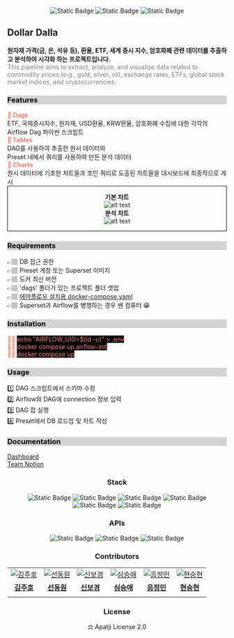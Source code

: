 <div style="text-align: center;">

![Static Badge](https://img.shields.io/badge/review-pending-black)
![Static Badge](https://img.shields.io/badge/build-passing-lightgreen)
![Static Badge](https://img.shields.io/badge/charts-passing-lightgreen)

</div>

## Dollar Dalla
**원자재 가격(금, 은, 석유 등), 환율, ETF, 세계 증시 지수, 암호화폐 관련 데이터를 추출하고 분석하여 시각화 하는 프로젝트입니다.** </br><span style="color:grey">This pipeline aims to extract, analyze, and visualize data related to commodity prices (e.g., gold, silver, oil), exchange rates, ETFs, global stock market indices, and cryptocurrencies.</span>

<h3 style="color: black; display: block; background-color: lightgrey;">

Features

</h3>
<strong style="color:salmon">🎄 Dags</strong></br>
ETF, 국제증시지수, 원자재, USD환율, KRW환율, 암호화폐 수집에 대한 각각의 Airflow Dag 파이썬 스크립트</br>
<strong style="color:salmon">🎄 Tables</strong></br>
DAG를 사용하여 추출한 원시 데이터와</br>
Preset 내에서 쿼리를 사용하여 만든 분석 데이터</br>
<strong style="color:salmon">🎄 Charts</strong></br>
원시 데이터에 기초한 차트들과 조인 쿼리로 도출된 차트들을 대시보드에 최종적으로 게시

<div style="text-align:center; border:1px solid black">

**기본 차트**</br>
![alt text](basic_charts.gif)
</br>
**분석 차트**</br>
![alt text](joined_charts.gif)
</div>

<span style="color: black; display: block; background-color: lightgrey;">

### Requirements

</span>
👉🏽 DB 접근 권한</br>
👉🏽 Preset 계정 또는 Superset 이미지</br>
👉🏽 도커 최신 버전</br>
👉🏽 'dags' 폴더가 있는 프로젝트 폴더 셋업</br>
👉🏽 <a href="https://airflow.apache.org/docs/apache-airflow/stable/howto/docker-compose/index.html">에어플로우 설치용 docker-compose.yaml</a></br>
👉🏽 Superset과 Airflow를 병행하는 경우 쎈 컴퓨터 😁

<span style="color: black; display: block; background-color: lightgrey;">

### Installation

</span>
<div style="color: salmon">
☝🏽 <span style="background-color: black">echo "AIRFLOW_UID=$(id -u)" > .env</span></br>
✌🏽 <span style="background-color: black">docker compose up airflow-init</span></br>
🤟🏽 <span style="background-color: black">docker compose up</span></br>
</div>

<span style="color: black; display: block; background-color: lightgrey;">

### Usage

</span>

1️⃣ DAG 스크립트에서 스키마 수정</br>
2️⃣ Airflow와 DAG에 connection 정보 입력</br>
3️⃣ DAG 잡 실행 </br>
4️⃣ Preset에서 DB 로드업 및 차트 작성

<span style="color: black; display: block; background-color: lightgrey;">

### Documentation

</span>

[Dashboard](https://c27cdb74.us1a.app.preset.io/superset/dashboard/8/?native_filters_key=dePRFh8jT3k-1BKZDVxzNafS8UWRBPHYAL-HO3onQt7CSZv-Csy5SF3ErebAH2zc)</br>
[Team Notion](https://www.notion.so/30fcf69afcef4918b74e5cc551fd6aaf)

<div style="text-align: center">

### Stack
![Static Badge](https://img.shields.io/badge/preset-%E2%9D%A4-black?style=plastic&logo=apachesuperset&logoColor=%23ffffff)
![Static Badge](https://img.shields.io/badge/Python-3.12-black?style=plastic&logo=python&logoColor=%23ffffff)
![Static Badge](https://img.shields.io/badge/airflow-2.10.2-black?style=plastic&logo=apacheairflow&logoColor=%23ffffff)
![Static Badge](https://img.shields.io/badge/redshift-%E2%9D%A4-black?style=plastic&logo=amazonredshift&logoColor=%23ffffff)
![Static Badge](https://img.shields.io/badge/docker-27.3.1-black?style=plastic&logo=docker&logoColor=%23ffffff)
![Static Badge](https://img.shields.io/badge/git-2.43.0-black?style=plastic&logo=git&logoColor=%23ffffff)

### APIs
![Static Badge](https://img.shields.io/badge/yfinance-0.2.50-black?style=plastic&logo=internetarchive&logoColor=%23ffffff)
![Static Badge](https://img.shields.io/badge/Binance-2.9-black?style=plastic&logo=binance&logoColor=%23ffffff)
![Static Badge](https://img.shields.io/badge/kexim-%E2%9D%A4-black?style=plastic&logo=adminer&logoColor=%23ffffff)

### Contributors
<table>
  <tr>
    <td align="center">
      <a href="https://github.com/hosic2">
        <img src="https://github.com/hosic2.png" alt="김주호" />
      </a>
    </td>
     <td align="center">
      <a href="https://github.com/boolYikes">
        <img src="https://github.com/boolYikes.png" alt="선동원" />
      </a>
    </td>
    <td align="center">
      <a href="https://github.com/bkshin01">
        <img src="https://github.com/bkshin01.png" alt="신보경" />
      </a>
    </td>
    <td align="center">
      <a href="https://github.com/saeson7210">
        <img src="https://github.com/saeson7210.png" alt="심승애" />
      </a>
    </td>
    <td align="center">
      <a href="https://github.com/j-eum">
        <img src="https://github.com/j-eum.png" alt="음정민" />
      </a>
    </td>
    <td align="center">
      <a href="https://github.com/HssngH">
          <img src="https://github.com/HssngH.png" alt="현승현" />
      </a>
    </td>
  </tr>
  <tr>
    <td align="center">
      <a href="https://github.com/hosic2">
        <b>김주호</b>
      </a>
    </td>
     <td align="center">
      <a href="https://github.com/boolYikes">
        <b>선동원</b>
      </a>
    </td>
    <td align="center">
      <a href="https://github.com/bkshin01">
        <b>신보경</b>
      </a>
    </td>
    <td align="center">
      <a href="https://github.com/saeson7210">
        <b>심승애</b>
      </a>
    </td>
    <td align="center">
      <a href="https://github.com/j-eum">
        <b>음정민</b>
      </a>
    </td>
    <td align="center">
      <a href="https://github.com/HssngH">
        <b>현승현</b>
      </a>
    </td>
  </tr>
  <tr>
    <td align="center">
      <span></span>
    </td>
    <td align="center">
      <span></span>
    </td>
    <td align="center">
      <span></span>
    </td>
    <td align="center">
      <span></span>
    </td>
    <td align="center">
      <span></span>
    </td>
    <td align="center">
      <span></span>
    </td>
  </tr>
</table>

### License
⚖ Apatji License 2.0

</div>

